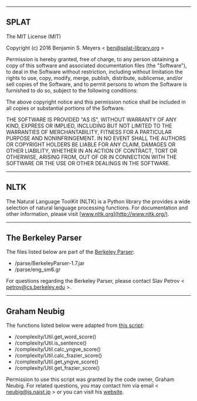 - - - -
## SPLAT
The MIT License (MIT)

Copyright (c) 2016 Benjamin S. Meyers < <ben@splat-library.org> >

Permission is hereby granted, free of charge, to any person obtaining a copy
of this software and associated documentation files (the "Software"), to deal
in the Software without restriction, including without limitation the rights
to use, copy, modify, merge, publish, distribute, sublicense, and/or sell
copies of the Software, and to permit persons to whom the Software is
furnished to do so, subject to the following conditions:

The above copyright notice and this permission notice shall be included in all
copies or substantial portions of the Software.

THE SOFTWARE IS PROVIDED "AS IS", WITHOUT WARRANTY OF ANY KIND, EXPRESS OR
IMPLIED, INCLUDING BUT NOT LIMITED TO THE WARRANTIES OF MERCHANTABILITY,
FITNESS FOR A PARTICULAR PURPOSE AND NONINFRINGEMENT. IN NO EVENT SHALL THE
AUTHORS OR COPYRIGHT HOLDERS BE LIABLE FOR ANY CLAIM, DAMAGES OR OTHER
LIABILITY, WHETHER IN AN ACTION OF CONTRACT, TORT OR OTHERWISE, ARISING FROM,
OUT OF OR IN CONNECTION WITH THE SOFTWARE OR THE USE OR OTHER DEALINGS IN THE
SOFTWARE.

- - - -
## NLTK
The Natural Language ToolKit (NLTK) is a Python library the provides a wide selection of natural language processing functions.
For documentation and other information, please visit [www.nltk.org](http://www.nltk.org/).

- - - -
## The Berkeley Parser
The files listed below are part of the [Berkeley Parser](https://github.com/slavpetrov/berkeleyparser):
* /parse/BerkeleyParser-1.7.jar
* /parse/eng_sm6.gr

For questions regarding the Berkeley Parser, please contact Slav Petrov < <petrov@cs.berkeley.edu> >.

- - - -
## Graham Neubig
The functions listed below were adapted from [this script](https://github.com/neubig/util-scripts/blob/96c91e43b650136bb88bbb087edb1d31b65d389f/syntactic-complexity.py):
* /complexity/Util.get_word_score()
* /complexity/Util.is_sentence()
* /complexity/Util.calc_yngve_score()
* /complexity/Util.calc_frazier_score()
* /complexity/Util.get_yngve_score()
* /complexity/Util.get_frazier_score()

Permission to use this script was granted by the code owner, Graham Neubig. For related questions, you may contact 
him via email < <neubig@is.naist.jp> > or you can visit his [website](http://www.phontron.com/index.php).
